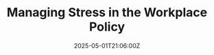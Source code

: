 ---
title: Managing Stress in the Workplace Policy
linkTitle: Managing Stress in the Workplace Policy
date: '2025-05-01T21:06:00Z'
weight: 1
description: Guidelines for managing workplace stress include responsibilities for
  management and employees, support mechanisms like an Employee Assistance Program,
  and strategies for promoting work-life balance and mental well-being. Regular reviews
  will ensure policy effectiveness.
draft: false
ref: managing-stress-in-the-workplace-policy
---
